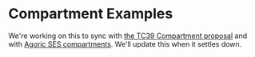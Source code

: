 # Compartment Examples

We're working on this to sync with [the TC39 Compartment proposal](https://github.com/tc39/proposal-compartments) and with [Agoric SES compartments](https://github.com/endojs/endo/blob/kris-sketch-api-docs/packages/ses/index.d.ts). We'll update this when it settles down.